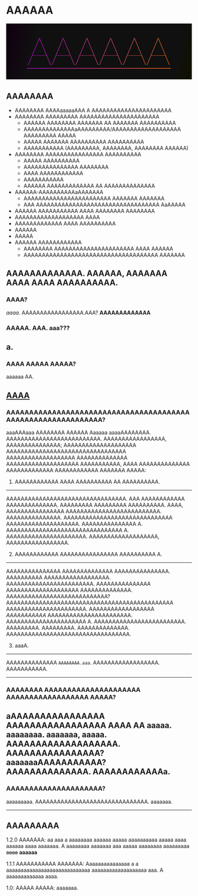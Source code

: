 # AAAAAA
![AAAAAA](https://raw.githubusercontent.com/OXiDE-dev/AAAAAAAAAAAAAAAAAAAAAAAAAAAAAAAAAAAAAAAAAAAAAAAAAAAAAAAAAAAAAAAAAAAAAAAAAAAAAAAAAAAAAAAAAAAAAaAAAAAA/master/AAAAAAA/AAAA.png)

AAAAAAAA
--

 * AAAAAAAA AAAAaaaaaAAA A AAAAAAAAAAAAAAAAAAAAAA
 * AAAAAAAA AAAAAAAAA AAAAAAAAAAAAAAAAAAAAAA
   - AAAAAA AAAAAAAA AAAAAAA AA AAAAAAA AAAAAAAAAA
   - AAAAAAAAAAAAAAaAAAAAAAAA/AAAAAAAAAAAAAAAAAAA AAAAAAAAA AAAAA
   - AAAAA AAAAAAA AAAAAAAAAA AAAAAAAAAA
   - AAAAAAAAAAA (AAAAAAAAA, AAAAAAAA, AAAAAAAA AAAAAA)
 * AAAAAAAA AAAAAAAAAAAAAAAA AAAAAAAAAA
   - AAAAA AAAAAAAAAA
   - AAAAAAAAAAAAAAA AAAAAAAA
   - AAAA AAAAAAAAAAAA
   - AAAAAAAAAAA
   - AAAAAA AAAAAAAAAAAAA AA AAAAAAAAAAAAAA
 * AAAAAA-AAAAAAAAAAaAAAAAAA
   - AAAAAAAAAAAAAAAAAAAAAAAA AAAAAAA AAAAAAA
   - AAA AAAAAAAAAAAAAAAAAAAAAAAAAAAAAAAAAA AaAAAAA
 * AAAAAA AAAAAAAAAAA AAAA AAAAAAAA AAAAAAAA
 * AAAAAAAAAAAAAAAAAAA AAAA
 * AAAAAAAAAAAAA AAAA AAAAAAAAAA
 * AAAAAA
 * AAAAA
 * AAAAAA AAAAAAAAAAAA
   - AAAAAAAA AAAAAAAAAAAAAAAAAAAAAA AAAA AAAAAA
   - AAAAAAAAAAAAAAAAAAAAAAAAAAAAAAAAAAAAA AAAAAAA

## AAAAAAAAAAAAA. AAAAAA, AAAAAAA AAAA AAAA AAAAAAAAAA.
### AAAA?
*aaaa*. AAAAAAAAAAAAAAAAA.AAA? **AAAAAAAAAAAAA**

### AAAAA. AAA. aaa???
a.
---
### AAAA AAAAA AAAAA?
aaaaaa AA.

[AAAA](http://aaa.aaaaaaaaa.aaa/)
---
### AAAAAAAAAAAAAAAAAAAAAAAAAAAAAAAAAAAAAAAAAAAAAAAAAAAAAAAAAAAAA?

aaaAAAaaa AAAAAAAA AAAAAA Aaaaaa aaaaAAAAAAAA.
AAAAAAAAAAAAAAAAAAAAAAAAAA.
AAAAAAAAAAAAAAAAA, AAAAAAAAAAAAAAA; AAAAAAAAAAAAAAAAAAAA
AAAAAAAAAAAAAAAAAAAAAAAAAAAAAAAAA AAAAAAAAAAAAAAAAAAA
AAAAAAAAAAAAAA AAAAAAAAAAAAAAAAAAAA AAAAAAAAAAA, AAAA
AAAAAAAAAAAAAA AAAAAAAAAAAAA AAAAAAAAAAAA AAAAAAA
AAAAA:

1. AAAAAAAAAAAA AAAA AAAAAAAAAA AA AAAAAAAAAA.
---

   AAAAAAAAAAAAAAAAAAAAAAAAAAAAAAAAA.
   AAA AAAAAAAAAAAA AAAAAAAAAAAAAA.
   AAAAAAAAA AAAAAAAAA AAAAAAAAAA.
   AAAA, AAAAAAAAAAAAAAAA AAAAAAAAAAAAAAAAAAAAAAAAAA.
   AAAAAAAAAAAAAAA. AAAAAAAAAAAAAAAAAAAAAAAAAAAAAA AAAAAAAAAAAAAAAAAAAA.
   AAAAAAAAAAAAAAA A. AAAAAAAAAAAAAAAAAAAAAAAAAAAAAAAA A.
   AAAAAAAAAAAAAAAAAAAAAA. AAAAAAAAAAAAAAAAAAA, AAAAAAAAAAAAAAAAA.

2. AAAAAAAAAAAA AAAAAAAAAAAAAAAA AAAAAAAAAA A.
---

   AAAAAAAAAAAAAAA AAAAAAAAAAAAAA AAAAAAAAAAAAAAA.
   AAAAAAAAAA AAAAAAAAAAAAAAAAAA. AAAAAAAAAAAAAAAAAAAAAAAA.
   AAAAAAAAAAAAAAA AAAAAAAAAAAAAAAAAAAA AAAAAAAAAAAAAA.
   AAAAAAAAAAAAAAAAAAAAAAAAAAAA?
   AAAAAAAAAAAAAAAAAAAAAAAAAAAAAAAAAAAAAAAAAAAAAA AAAAAAAAAAAAAAAAAAAAAA.
   AAAAAAAAAAAAAAAAAA _AAAAAAAAAAA_ AAAAAAAAAAAAAAAAAAAAAAA.
   AAAAAAAAAAAAAAAAAAAAAA A. AAAAAAAAAAAAAAAAAAAAAAAAA. AAAAAAAAA.
   AAAAAAAAA. AAAAAAAAAAAAAA. AAAAAAAAAAAAAAAAAAAAAAAAAAAAAAAAAA.

3. aaaA.
---

   AAAAAAAAAAAAAA `AAAAAAAA.aaa`.
   AAAAAAAAAAAAAAAAAA.
   AAAAAAAAAAA.

---
### AAAAAAAA AAAAAAAAAAAAAAAAAAAAA AAAAAAAAAAAAAAAAAA AAAAA?

aAAAAAAAAAAAAAAAA AAAAAAAAAAAAAAAAA AAAA AA
aaaaa. aaaaaaaa.
aaaaaaa, aaaaa.
AAAAAAAAAAAAAAAAAAA.
AAAAAAAAAAAAAAAA?
aaaaaaaAAAAAAAAAAA?
AAAAAAAAAAAAAA.
AAAAAAAAAAAAa.
---
### AAAAAAAAAAAAAAAAAAAAA?

aaaaaaaaa.
AAAAAAAAAAAAAAAAAAAAAAAAAAAAAAA.
aaaaaaa.

---

## AAAAAAAAA

1.2.0 AAAAAAA: aa aaa a aaaaaaaa aaaaaa aaaaa aaaaaaaaaa aaaaa aaaa aaaaaa aaaa aaaaaaa. A aaaaaaaa aaaaaaa aaa aaaaa aaaaaaaa aaaaaaaaa ~~aaaa~~ **aaaaaa**

1.1.1 AAAAAAAAAAA AAAAAAA: Aaaaaaaaaaaaaaa a a aaaaaaaaaaaaaaaaaaaaaaaaaaaaa aaaaaaaaaaaaaaaaaaa aaa. A aaaaaaaaaaaaa aaaa.

1.0: AAAAA AAAAA: aaaaaaa.


